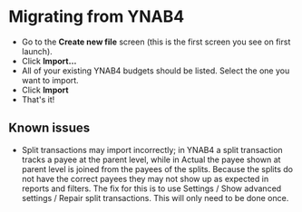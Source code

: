 # Migrating from YNAB4

- Go to the **Create new file** screen (this is the first screen you see on first launch).
- Click **Import…**
- All of your existing YNAB4 budgets should be listed. Select the one you want to import.
- Click **Import**
- That's it!

## Known issues
- Split transactions may import incorrectly; in YNAB4 a split transaction tracks a payee at the parent level, while in Actual the payee shown at parent level is joined from the payees of the splits. Because the splits do not have the correct payees they may not show up as expected in reports and filters. The fix for this is to use Settings / Show advanced settings / Repair split transactions. This will only need to be done once.
